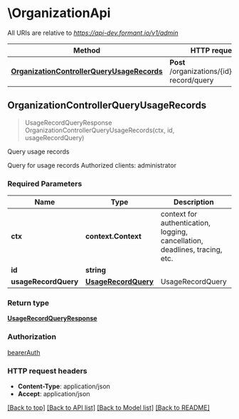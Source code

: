 # \OrganizationApi

All URIs are relative to *https://api-dev.formant.io/v1/admin*

Method | HTTP request | Description
------------- | ------------- | -------------
[**OrganizationControllerQueryUsageRecords**](OrganizationApi.md#OrganizationControllerQueryUsageRecords) | **Post** /organizations/{id}/usage-record/query | Query usage records



## OrganizationControllerQueryUsageRecords

> UsageRecordQueryResponse OrganizationControllerQueryUsageRecords(ctx, id, usageRecordQuery)

Query usage records

Query for usage records Authorized clients: administrator

### Required Parameters


Name | Type | Description  | Notes
------------- | ------------- | ------------- | -------------
**ctx** | **context.Context** | context for authentication, logging, cancellation, deadlines, tracing, etc.
**id** | **string**|  | 
**usageRecordQuery** | [**UsageRecordQuery**](UsageRecordQuery.md)| UsageRecordQuery | 

### Return type

[**UsageRecordQueryResponse**](UsageRecordQueryResponse.md)

### Authorization

[bearerAuth](../README.md#bearerAuth)

### HTTP request headers

- **Content-Type**: application/json
- **Accept**: application/json

[[Back to top]](#) [[Back to API list]](../README.md#documentation-for-api-endpoints)
[[Back to Model list]](../README.md#documentation-for-models)
[[Back to README]](../README.md)

